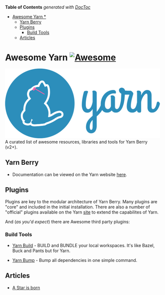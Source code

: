 <!-- START doctoc generated TOC please keep comment here to allow auto update -->
<!-- DON'T EDIT THIS SECTION, INSTEAD RE-RUN doctoc TO UPDATE -->
**Table of Contents**  *generated with [DocToc](https://github.com/thlorenz/doctoc)*

- [Awesome Yarn *](#awesome-yarn-)
  - [Yarn Berry](#yarn-berry)
  - [Plugins](#plugins)
    - [Build Tools](#build-tools)
  - [Articles](#articles)

<!-- END doctoc generated TOC please keep comment here to allow auto update -->


# Awesome Yarn [![Awesome](https://awesome.re/badge-flat2.svg)](https://awesome.re)
![](awesome-yarn.png)
A curated list of awesome resources, libraries and tools for Yarn Berry (v2+).

## Yarn Berry
* Documentation can be viewed on the Yarn website [here](https://yarnpkg.com/).
## Plugins
Plugins are key to the modular architecture of Yarn Berry. Many plugins are "core" and included in the initial installation. There are also a number of "official" plugins available on the Yarn [site](https://yarnpkg.com/features/plugins) to extend the capabilites of Yarn.

And (_as you'd expect_) there are Awesome third party plugins:

### Build Tools
* [Yarn Build](https://yarn.build/) - BUILD and BUNDLE your local workspaces. It's like Bazel, Buck and Pants but for Yarn.

* [Yarn Bump](https://github.com/cometkim/yarn-plugin-bump) - Bump all dependencies in one simple command.

## Articles
* [A Star is born](https://dev.to/arcanis/introducing-yarn-2-4eh1)
